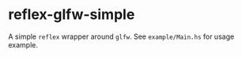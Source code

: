 # reflex-glfw-simple

A simple `reflex` wrapper around `glfw`. See `example/Main.hs` for usage example.
